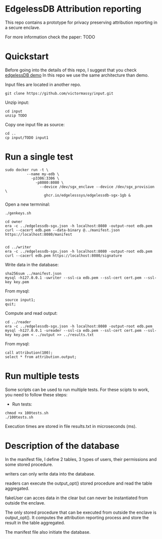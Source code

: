 # EdgelessDB Attribution reporting

This repo contains a prototype for privacy preserving attribution reporting in a secure enclave. 

For more information check the paper: TODO 

# Quickstart

Before going into the details of this repo, I suggest that you check [edgelessDB demo](https://github.com/edgelesssys/edgelessdb/tree/main/demo)
In this repo we use the same architecture than demo. 

Input files are located in another repo.  
 ```
 git clone https://github.com/victormassy/input.git
 ```
 
Unzip input:
 
```
cd input
unzip TODO
```

Copy one input file as source:
```
cd ..
cp input/TODO input1
```


# Run a single test

```
sudo docker run -t \
          --name my-edb \
            -p3306:3306 \
              -p8080:8080 \
                --device /dev/sgx_enclave --device /dev/sgx_provision \
                  ghcr.io/edgelesssys/edgelessdb-sgx-1gb &

```
Open a new termninal: 
```
./genkeys.sh

cd owner
era -c ../edgelessdb-sgx.json -h localhost:8080 -output-root edb.pem
curl --cacert edb.pem --data-binary @../manifest.json https://localhost:8080/manifest


cd ../writer
era -c ../edgelessdb-sgx.json -h localhost:8080 -output-root edb.pem
curl --cacert edb.pem https://localhost:8080/signature
```
Write data in the database: 

```
sha256sum ../manifest.json
mysql -h127.0.0.1 -uwriter --ssl-ca edb.pem --ssl-cert cert.pem --ssl-key key.pem 
```
From mysql:

```
source input1;
quit; 
```

Compute and read output:
```
cd ../reader
era -c ../edgelessdb-sgx.json -h localhost:8080 -output-root edb.pem
mysql -h127.0.0.1 -ureader --ssl-ca edb.pem --ssl-cert cert.pem --ssl-key key.pem < ../output >> ../results.txt
 ```
 From mysql:
 ```
 call attribution(100);
 select * from attribution.output;
 ```
 
 
# Run multiple tests
Some scripts can be used to run multiple tests. For these scipts to work, you need to follow these steps: 
 - Run tests:
``` 
chmod +x 100tests.sh 
./100tests.sh 
```

Execution times are stored in file results.txt in microseconds (ms). 

# Description of the database

In the manifest file, I define 2 tables, 3 types of users, their permissions and some stored procedure. 

writers can only write data into the database.

readers can execute the output_opt() stored procedure and read the table aggregated. 

fakeUser can acces data in the clear but can never be instantiated from outside the enclave. 

The only stored procedure that can be executed from outside the enclave is output_opt(). It computes the attribution reporting process and store the result in the table aggregated.

The manifest file also initiate the database. 






